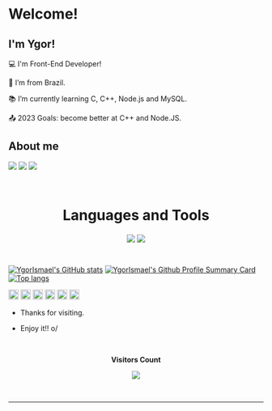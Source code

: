 # Welcome!

 

## I'm Ygor!

 

:computer: I'm Front-End Developer!

:house_with_garden: I’m from Brazil.

:books: I’m currently learning C, C++, Node.js and MySQL.

:outbox_tray: 2023 Goals: become better at C++ and Node.JS.

 

## About me
<a href = "ygorismael6@gmail.com"><img src="https://img.shields.io/badge/Gmail-D14836?style=for-the-badge&logo=gmail&logoColor=white" target="_blank"></a>
<a id="twitter" href="https://twitter.com/YgorIsm"><img src="https://img.shields.io/badge/Twitter-1DA1F2?style=for-the-badge&logo=twitter&logoColor=white"/></a>
<a id="linkedin" href="https://www.linkedin.com/in/Ygor-Ismael"><img src="https://img.shields.io/badge/LinkedIn-0077B5?style=for-the-badge&logo=linkedin&logoColor=white"/></a>


<div align="center">
<br><h1 align="centre"><b>Languages and Tools</b></h1>  
<p align="center">
 <img align="center" src="https://github-readme-stats-git-masterrstaa-rickstaa.vercel.app/api?username=YgorIsmael&theme=synthwave" />
 <img align="center" src="https://github-profile-summary-cards.vercel.app/api/cards/profile-details?username=YgorIsmael&theme=synthwave" />
</p>
<br>
</div>

[![YgorIsmael's GitHub stats](https://github-readme-stats-git-masterrstaa-rickstaa.vercel.app/api?username=YgorIsmael&theme=synthwave)](github.com/YgorIsmael/github-readme-stats)
[![YgorIsmael's Github Profile Summary Card](https://github-profile-summary-cards.vercel.app/api/cards/profile-details?username=YgorIsmael&theme=synthwave)](github.com/YgorIsmael/github-readme-stats)
[![Top langs](https://github-readme-stats.vercel.app/api/top-langs/?username=YgorIsmael&theme=synthwave)](github.com/YgorIsmael/github-readme-stats)

<code><img height="20" src="https://img.shields.io/badge/C-00599C?style=for-the-badge&logo=c&logoColor=white"></code>
<code><img height="20" src="https://img.shields.io/badge/C%2B%2B-00599C?style=for-the-badge&logo=c%2B%2B&logoColor=white"></code>
<code><img height="20" src="https://img.shields.io/badge/HTML5-E34F26?style=for-the-badge&logo=html5&logoColor=white"></code>
<code><img height="20" src="https://img.shields.io/badge/CSS3-1572B6?style=for-the-badge&logo=css3&logoColor=white"></code>
<code><img height="20" src="https://img.shields.io/badge/JavaScript-323330?style=for-the-badge&logo=javascript&logoColor=F7DF1E"></code>
<code><img height="20" src="https://img.shields.io/badge/Node.js-339933?style=for-the-badge&logo=nodedotjs&logoColor=white"></code>

- Thanks for visiting.

- Enjoy it!! o/

<div align="center">
<br><p align="centre"><b>Visitors Count</b></p>  
<p align="center"><img align="center" src="https://profile-counter.glitch.me/{YgorIsmael}/count.svg" /></p> 
<br>
</div>

----------------------------------------------------------------------------------
